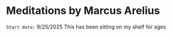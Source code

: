 # Meditations by Marcus Arelius 

`Start date:` 9/25/2025
This has been sitting on my shelf for ages 
